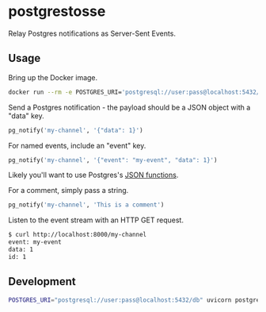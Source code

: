 # postgrestosse

Relay Postgres notifications as Server-Sent Events.

## Usage

Bring up the Docker image.
```sh
docker run --rm -e POSTGRES_URI='postgresql://user:pass@localhost:5432/db' --port 8000:8000 liveteams/postgrestosse
```

Send a Postgres notification - the payload should be a JSON object with a
"data" key.
```sql
pg_notify('my-channel', '{"data": 1}')
```

For named events, include an "event" key.
```sql
pg_notify('my-channel', '{"event": "my-event", "data": 1}')
```

Likely you'll want to use Postgres's [JSON
functions](https://www.postgresql.org/docs/current/functions-json.html).

For a comment, simply pass a string.
```sql
pg_notify('my-channel', 'This is a comment')
```

Listen to the event stream with an HTTP GET request.
```sh
$ curl http://localhost:8000/my-channel
event: my-event
data: 1
id: 1


```

## Development
```sh
POSTGRES_URI="postgresql://user:pass@localhost:5432/db" uvicorn postgrestosse.main:app --reload
```
